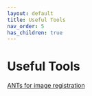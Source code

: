 ```yaml
---
layout: default
title: Useful Tools
nav_order: 5
has_children: true
---
```

# Useful Tools

[ANTs for image registration](ants_basic_usage.md)
